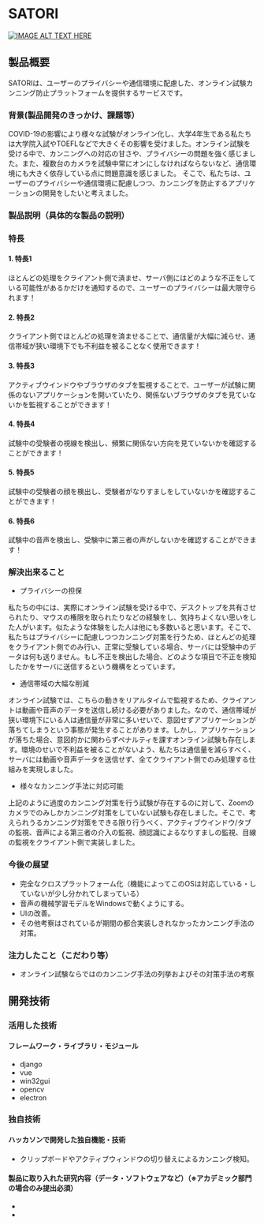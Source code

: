 # SATORI

[![IMAGE ALT TEXT HERE](https://user-images.githubusercontent.com/11728101/98431076-b0c97080-20f5-11eb-8f8f-eae77f3b234e.png)](https://www.youtube.com/watch?v=G5rULR53uMk)

## 製品概要
SATORIは、ユーザーのプライバシーや通信環境に配慮した、オンライン試験カンニング防止プラットフォームを提供するサービスです。

### 背景(製品開発のきっかけ、課題等）
COVID-19の影響により様々な試験がオンライン化し、大学4年生である私たちは大学院入試やTOEFLなどで大きくその影響を受けました。オンライン試験を受ける中で、カンニングへの対応の甘さや、プライバシーの問題を強く感じました。また、複数台のカメラを試験中常にオンにしなければならないなど、通信環境にも大きく依存している点に問題意識を感じました。
そこで、私たちは、ユーザーのプライバシーや通信環境に配慮しつつ、カンニングを防止するアプリケーションの開発をしたいと考えました。



### 製品説明（具体的な製品の説明）
### 特長
#### 1. 特長1
ほとんどの処理をクライアント側で済ませ、サーバ側にはどのような不正をしている可能性があるかだけを通知するので、ユーザーのプライバシーは最大限守られます！

#### 2. 特長2
クライアント側でほとんどの処理を済ませることで、通信量が大幅に減らせ、通信帯域が狭い環境下でも不利益を被ることなく使用できます！

#### 3. 特長3
アクティブウインドウやブラウザのタブを監視することで、ユーザーが試験に関係のないアプリケーションを開いていたり、関係ないブラウザのタブを見ていないかを監視することができます！

#### 4. 特長4
試験中の受験者の視線を検出し、頻繁に関係ない方向を見ていないかを確認することができます！

#### 5. 特長5
試験中の受験者の顔を検出し、受験者がなりすましをしていないかを確認することができます！

#### 6. 特長6
試験中の音声を検出し、受験中に第三者の声がしないかを確認することができます！

### 解決出来ること
- プライバシーの担保

私たちの中には、実際にオンライン試験を受ける中で、デスクトップを共有させられたり、マウスの権限を取られたりなどの経験をし、気持ちよくない思いをした人がいます。似たような体験をした人は他にも多数いると思います。そこで、私たちはプライバシーに配慮しつつカンニング対策を行うため、ほとんどの処理をクライアント側でのみ行い、正常に受験している場合、サーバには受験中のデータは何も送りません。もし不正を検出した場合、どのような項目で不正を検知したかをサーバに送信するという機構をとっています。

- 通信帯域の大幅な削減

オンライン試験では、こちらの動きをリアルタイムで監視するため、クライアントは動画や音声のデータを送信し続ける必要がありました。なので、通信帯域が狭い環境下にいる人は通信量が非常に多いせいで、意図せずアプリケーションが落ちてしまうという事態が発生することがあります。しかし、アプリケーションが落ちた場合、意図的かに関わらずペナルティを課すオンライン試験も存在します。環境のせいで不利益を被ることがないよう、私たちは通信量を減らすべく、サーバには動画や音声データを送信せず、全てクライアント側でのみ処理する仕組みを実現しました。

- 様々なカンニング手法に対応可能

上記のように過度のカンニング対策を行う試験が存在するのに対して、Zoomのカメラでのみしかカンニング対策をしていない試験も存在しました。そこで、考えられうるカンニング対策をできる限り行うべく、アクティブウインドウ/タブの監視、音声による第三者の介入の監視、顔認識によるなりすましの監視、目線の監視をクライアント側で実装しました。

### 今後の展望
- 完全なクロスプラットフォーム化（機能によってこのOSは対応している・していないが少し分かれてしまっている）
- 音声の機械学習モデルをWindowsで動くようにする。
- UIの改善。
- その他考察はされているが期間の都合実装しきれなかったカンニング手法の対策。

### 注力したこと（こだわり等）
* オンライン試験ならではのカンニング手法の列挙およびその対策手法の考察

## 開発技術
### 活用した技術
#### フレームワーク・ライブラリ・モジュール
* django
* vue
* win32gui
* opencv
* electron


### 独自技術
#### ハッカソンで開発した独自機能・技術
* クリップボードやアクティブウィンドウの切り替えによるカンニング検知。

#### 製品に取り入れた研究内容（データ・ソフトウェアなど）（※アカデミック部門の場合のみ提出必須）
* 
* 
